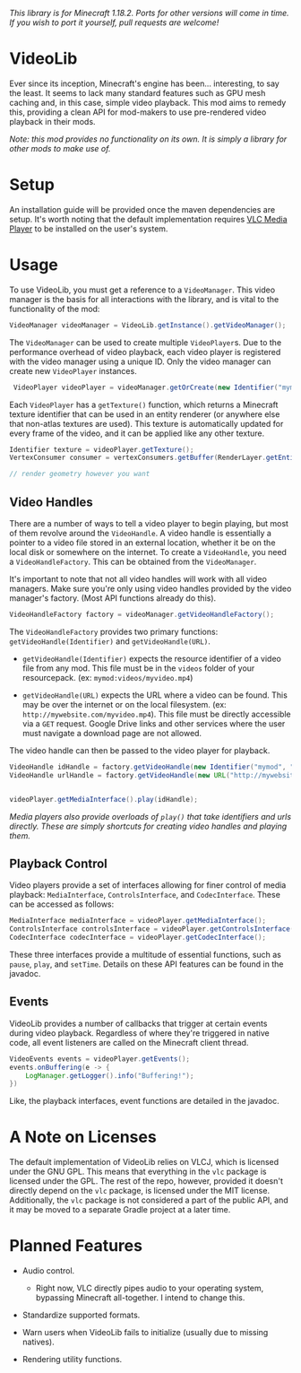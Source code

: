 *This library is for Minecraft 1.18.2. Ports for other versions will come in time. If you wish to port it yourself, pull requests are welcome!*

# VideoLib

Ever since its inception, Minecraft's engine has been... interesting, to say the least. It seems to lack many standard features such as GPU mesh caching and, in this case, simple video playback. This mod aims to remedy this, providing a clean API for mod-makers to use pre-rendered video playback in their mods.

*Note: this mod provides no functionality on its own. It is simply a library for other mods to make use of.*

# Setup

An installation guide will be provided once the maven dependencies are setup. It's worth noting that the default implementation requires [VLC Media Player](https://www.videolan.org/) to be installed on the user's system.

# Usage

To use VideoLib, you must get a reference to a `VideoManager`. This video manager is the basis for all interactions with the library, and is vital to the functionality of the mod:

```java
VideoManager videoManager = VideoLib.getInstance().getVideoManager();
```

The `VideoManager` can be used to create multiple `VideoPlayer`s. Due to the performance overhead of video playback, each video player is registered with the video manager using a unique ID. Only the video manager can create new `VideoPlayer` instances.

```java
 VideoPlayer videoPlayer = videoManager.getOrCreate(new Identifier("mymod", "my_video_player"));
```

Each `VideoPlayer` has a `getTexture()` function, which returns a Minecraft texture identifier that can be used in an entity renderer (or anywhere else that non-atlas textures are used). This texture is automatically updated for every frame of the video, and it can be applied like any other texture.

```java
Identifier texture = videoPlayer.getTexture();
VertexConsumer consumer = vertexConsumers.getBuffer(RenderLayer.getEntityCutout(texture));

// render geometry however you want
```

## Video Handles

There are a number of ways to tell a video player to begin playing, but most of them revolve around the `VideoHandle`. A video handle is essentially a pointer to a video file stored in an external location, whether it be on the local disk or somewhere on the internet. To create a `VideoHandle`, you need a `VideoHandleFactory`. This can be obtained from the `VideoManager`.

It's important to note that not all video handles will work with all video managers. Make sure you're only using video handles provided by the video manager's factory. (Most API functions already do this).

```java
VideoHandleFactory factory = videoManager.getVideoHandleFactory();
```

The `VideoHandleFactory` provides two primary functions: `getVideoHandle(Identifier)` and `getVideoHandle(URL)`.

- `getVideoHandle(Identifier)` expects the resource identifier of a video file from any mod. This file must be in the `videos` folder of your resourcepack. (ex: `mymod:videos/myvideo.mp4`)

- `getVideoHandle(URL)` expects the URL where a video can be found. This may be over the internet or on the local filesystem. (ex: `http://mywebsite.com/myvideo.mp4`). This file must be directly accessible via a `GET` request. Google Drive links and other services where the user must navigate a download page are not allowed.

The video handle can then be passed to the video player for playback.

```java
VideoHandle idHandle = factory.getVideoHandle(new Identifier("mymod", "videos/myvideo.mp4"))
VideoHandle urlHandle = factory.getVideoHandle(new URL("http://mywebsite.com/myvideo.mp4"));


videoPlayer.getMediaInterface().play(idHandle);
```

*Media players also provide overloads of `play()` that take identifiers and urls directly. These are simply shortcuts for creating video handles and playing them.*

## Playback Control

Video players provide a set of interfaces allowing for finer control of media playback: `MediaInterface`, `ControlsInterface`, and `CodecInterface`. These can be accessed as follows:

```java
MediaInterface mediaInterface = videoPlayer.getMediaInterface();
ControlsInterface controlsInterface = videoPlayer.getControlsInterface();
CodecInterface codecInterface = videoPlayer.getCodecInterface();
```

These three interfaces provide a multitude of essential functions, such as `pause`, `play`, and `setTime`. Details on these API features can be found in the javadoc.

## Events

VideoLib provides a number of callbacks that trigger at certain events during video playback. Regardless of where they're triggered in native code, all event listeners are called on the Minecraft client thread.

```java
VideoEvents events = videoPlayer.getEvents();
events.onBuffering(e -> {
    LogManager.getLogger().info("Buffering!");
})
```

Like, the playback interfaces, event functions are detailed in the javadoc.

# A Note on Licenses

The default implementation of VideoLib relies on VLCJ, which is licensed under the GNU GPL. This means that everything in the `vlc` package is licensed under the GPL. The rest of the repo, however, provided it doesn't directly depend on the `vlc` package, is licensed under the MIT license. Additionally, the `vlc` package is not considered a part of the public API, and it may be moved to a separate Gradle project at a later time.

# Planned Features

- Audio control.
  
  - Right now, VLC directly pipes audio to your operating system, bypassing Minecraft all-together. I intend to change this.

- Standardize supported formats.

- Warn users when VideoLib fails to initialize (usually due to missing natives).

- Rendering utility functions.



